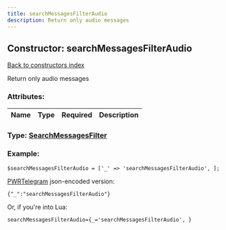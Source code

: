 ```yaml
---
title: searchMessagesFilterAudio
description: Return only audio messages
---
```

## Constructor: searchMessagesFilterAudio  
[Back to constructors index](index.md)



Return only audio messages

### Attributes:

| Name     |    Type       | Required | Description |
|----------|:-------------:|:--------:|------------:|



### Type: [SearchMessagesFilter](../types/SearchMessagesFilter.md)


### Example:

```
$searchMessagesFilterAudio = ['_' => 'searchMessagesFilterAudio', ];
```  

[PWRTelegram](https://pwrtelegram.xyz) json-encoded version:

```
{"_":"searchMessagesFilterAudio"}
```


Or, if you're into Lua:  


```
searchMessagesFilterAudio={_='searchMessagesFilterAudio', }

```



